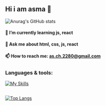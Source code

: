 ## Hi i am asma 👋

![Anurag's GitHub stats](https://github-readme-stats.vercel.app/api?username=asmachegeni&show_icons=true&theme=tokyonight)

#### 🌱 I’m currently learning js, react
#### 💬 Ask me about html, css, js, react
#### 📫 How to reach me: as.ch.2280@gmail.com



##
### Languages & tools:
[![My Skills](https://skillicons.dev/icons?i=js,html,css,react,git,cpp,postman,xd,firebase,wordpress)](https://skillicons.dev)
##
[![Top Langs](https://github-readme-stats.vercel.app/api/top-langs/?username=asmachegeni&layout=compact&theme=tokyonight)](https://github.com/anuraghazra/github-readme-stats)
